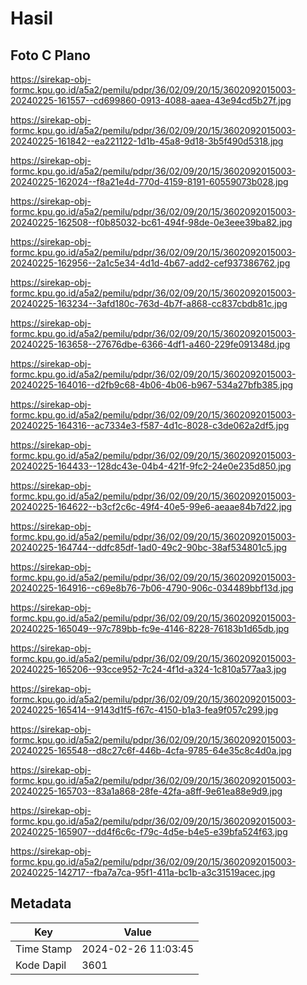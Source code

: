 # Hasil

## Foto C Plano

https://sirekap-obj-formc.kpu.go.id/a5a2/pemilu/pdpr/36/02/09/20/15/3602092015003-20240225-161557--cd699860-0913-4088-aaea-43e94cd5b27f.jpg

https://sirekap-obj-formc.kpu.go.id/a5a2/pemilu/pdpr/36/02/09/20/15/3602092015003-20240225-161842--ea221122-1d1b-45a8-9d18-3b5f490d5318.jpg

https://sirekap-obj-formc.kpu.go.id/a5a2/pemilu/pdpr/36/02/09/20/15/3602092015003-20240225-162024--f8a21e4d-770d-4159-8191-60559073b028.jpg

https://sirekap-obj-formc.kpu.go.id/a5a2/pemilu/pdpr/36/02/09/20/15/3602092015003-20240225-162508--f0b85032-bc61-494f-98de-0e3eee39ba82.jpg

https://sirekap-obj-formc.kpu.go.id/a5a2/pemilu/pdpr/36/02/09/20/15/3602092015003-20240225-162956--2a1c5e34-4d1d-4b67-add2-cef937386762.jpg

https://sirekap-obj-formc.kpu.go.id/a5a2/pemilu/pdpr/36/02/09/20/15/3602092015003-20240225-163234--3afd180c-763d-4b7f-a868-cc837cbdb81c.jpg

https://sirekap-obj-formc.kpu.go.id/a5a2/pemilu/pdpr/36/02/09/20/15/3602092015003-20240225-163658--27676dbe-6366-4df1-a460-229fe091348d.jpg

https://sirekap-obj-formc.kpu.go.id/a5a2/pemilu/pdpr/36/02/09/20/15/3602092015003-20240225-164016--d2fb9c68-4b06-4b06-b967-534a27bfb385.jpg

https://sirekap-obj-formc.kpu.go.id/a5a2/pemilu/pdpr/36/02/09/20/15/3602092015003-20240225-164316--ac7334e3-f587-4d1c-8028-c3de062a2df5.jpg

https://sirekap-obj-formc.kpu.go.id/a5a2/pemilu/pdpr/36/02/09/20/15/3602092015003-20240225-164433--128dc43e-04b4-421f-9fc2-24e0e235d850.jpg

https://sirekap-obj-formc.kpu.go.id/a5a2/pemilu/pdpr/36/02/09/20/15/3602092015003-20240225-164622--b3cf2c6c-49f4-40e5-99e6-aeaae84b7d22.jpg

https://sirekap-obj-formc.kpu.go.id/a5a2/pemilu/pdpr/36/02/09/20/15/3602092015003-20240225-164744--ddfc85df-1ad0-49c2-90bc-38af534801c5.jpg

https://sirekap-obj-formc.kpu.go.id/a5a2/pemilu/pdpr/36/02/09/20/15/3602092015003-20240225-164916--c69e8b76-7b06-4790-906c-034489bbf13d.jpg

https://sirekap-obj-formc.kpu.go.id/a5a2/pemilu/pdpr/36/02/09/20/15/3602092015003-20240225-165049--97c789bb-fc9e-4146-8228-76183b1d65db.jpg

https://sirekap-obj-formc.kpu.go.id/a5a2/pemilu/pdpr/36/02/09/20/15/3602092015003-20240225-165206--93cce952-7c24-4f1d-a324-1c810a577aa3.jpg

https://sirekap-obj-formc.kpu.go.id/a5a2/pemilu/pdpr/36/02/09/20/15/3602092015003-20240225-165414--9143d1f5-f67c-4150-b1a3-fea9f057c299.jpg

https://sirekap-obj-formc.kpu.go.id/a5a2/pemilu/pdpr/36/02/09/20/15/3602092015003-20240225-165548--d8c27c6f-446b-4cfa-9785-64e35c8c4d0a.jpg

https://sirekap-obj-formc.kpu.go.id/a5a2/pemilu/pdpr/36/02/09/20/15/3602092015003-20240225-165703--83a1a868-28fe-42fa-a8ff-9e61ea88e9d9.jpg

https://sirekap-obj-formc.kpu.go.id/a5a2/pemilu/pdpr/36/02/09/20/15/3602092015003-20240225-165907--dd4f6c6c-f79c-4d5e-b4e5-e39bfa524f63.jpg

https://sirekap-obj-formc.kpu.go.id/a5a2/pemilu/pdpr/36/02/09/20/15/3602092015003-20240225-142717--fba7a7ca-95f1-411a-bc1b-a3c31519acec.jpg


## Metadata

| Key        | Value               |
| ---------- | ------------------- |
| Time Stamp | 2024-02-26 11:03:45 |
| Kode Dapil | 3601                |



